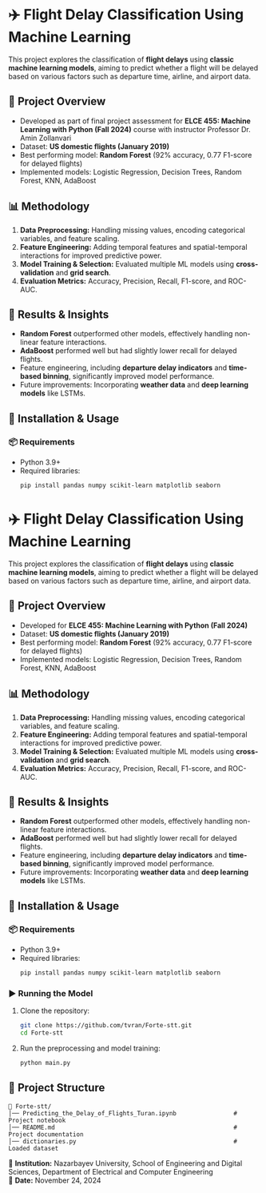 # ✈️ Flight Delay Classification Using Machine Learning

This project explores the classification of **flight delays** using **classic machine learning models**, aiming to predict whether a flight will be delayed based on various factors such as departure time, airline, and airport data.

## 📌 Project Overview
- Developed as part of final project assessment for **ELCE 455: Machine Learning with Python (Fall 2024)** course with instructor Professor Dr. Amin Zollanvari
- Dataset: **US domestic flights (January 2019)**
- Best performing model: **Random Forest** (92% accuracy, 0.77 F1-score for delayed flights)
- Implemented models: Logistic Regression, Decision Trees, Random Forest, KNN, AdaBoost

## 📊 Methodology
1. **Data Preprocessing:** Handling missing values, encoding categorical variables, and feature scaling.
2. **Feature Engineering:** Adding temporal features and spatial-temporal interactions for improved predictive power.
3. **Model Training & Selection:** Evaluated multiple ML models using **cross-validation** and **grid search**.
4. **Evaluation Metrics:** Accuracy, Precision, Recall, F1-score, and ROC-AUC.

## 🚀 Results & Insights
- **Random Forest** outperformed other models, effectively handling non-linear feature interactions.
- **AdaBoost** performed well but had slightly lower recall for delayed flights.
- Feature engineering, including **departure delay indicators** and **time-based binning**, significantly improved model performance.
- Future improvements: Incorporating **weather data** and **deep learning models** like LSTMs.

## 🔧 Installation & Usage
### 📦 Requirements
- Python 3.9+
- Required libraries:
  ```bash
  pip install pandas numpy scikit-learn matplotlib seaborn
  ```

# ✈️ Flight Delay Classification Using Machine Learning

This project explores the classification of **flight delays** using **classic machine learning models**, aiming to predict whether a flight will be delayed based on various factors such as departure time, airline, and airport data.

## 📌 Project Overview
- Developed for **ELCE 455: Machine Learning with Python (Fall 2024)**
- Dataset: **US domestic flights (January 2019)**
- Best performing model: **Random Forest** (92% accuracy, 0.77 F1-score for delayed flights)
- Implemented models: Logistic Regression, Decision Trees, Random Forest, KNN, AdaBoost

## 📊 Methodology
1. **Data Preprocessing:** Handling missing values, encoding categorical variables, and feature scaling.
2. **Feature Engineering:** Adding temporal features and spatial-temporal interactions for improved predictive power.
3. **Model Training & Selection:** Evaluated multiple ML models using **cross-validation** and **grid search**.
4. **Evaluation Metrics:** Accuracy, Precision, Recall, F1-score, and ROC-AUC.

## 🚀 Results & Insights
- **Random Forest** outperformed other models, effectively handling non-linear feature interactions.
- **AdaBoost** performed well but had slightly lower recall for delayed flights.
- Feature engineering, including **departure delay indicators** and **time-based binning**, significantly improved model performance.
- Future improvements: Incorporating **weather data** and **deep learning models** like LSTMs.

## 🔧 Installation & Usage
### 📦 Requirements
- Python 3.9+
- Required libraries:
  ```bash
  pip install pandas numpy scikit-learn matplotlib seaborn
  ```

### ▶️ Running the Model
1. Clone the repository:
   ```bash
   git clone https://github.com/tvran/Forte-stt.git
   cd Forte-stt
   ```
2. Run the preprocessing and model training:
   ```bash
   python main.py
   ```

## 📂 Project Structure
```
📁 Forte-stt/
│── Predicting_the_Delay_of_Flights_Turan.ipynb                # Project notebook
│── README.md                                                  # Project documentation
│── dictionaries.py                                            # Loaded dataset
```

📌 **Institution:** Nazarbayev University, School of Engineering and Digital Sciences, Department of Electrical and Computer Engineering  
📅 **Date:** November 24, 2024  
